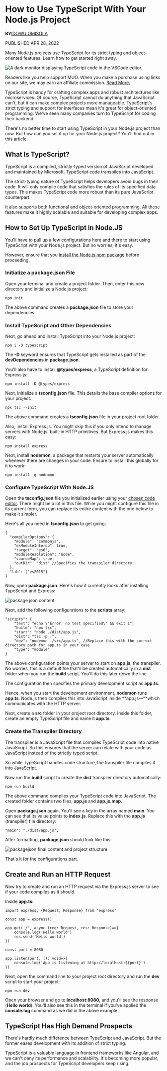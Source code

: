 # How to Use TypeScript With Your Node.js Project

**BY**[IDOWU OMISOLA](https://www.makeuseof.com/author/idowu-omisola/)

PUBLISHED APR 28, 2022

Many Node.js projects use TypeScript for its strict typing and object-oriented features. Learn how to get started right away.

![A dark monitor displaying TypeScript code in the VSCode editor.]()

Readers like you help support MUO. When you make a purchase using links on our site, we may earn an affiliate commission. [Read More.](https://www.makeuseof.com/page/terms-of-use/)

TypeScript is handy for crafting complex apps and robust architectures like microservices. Of course, TypeScript cannot do anything that JavaScript can't, but it can make complex projects more manageable. TypeScript's strict typing and support for interfaces mean it's great for object-oriented programming. We've seen many companies turn to TypeScript for coding their backend.

There's no better time to start using TypeScript in your Node.js project than now. But how can you set it up for your Node.js project? You'll find out in this article.

## What Is TypeScript?

TypeScript is a compiled, strictly-typed version of JavaScript developed and maintained by Microsoft. TypeScript code transpiles into JavaScript.

The strict-typing nature of TypeScript helps developers avoid bugs in their code. It will only compile code that satisfies the rules of its specified data types. This makes TypeScript code more robust than its pure JavaScript counterpart.

It also supports both functional and object-oriented programming. All these features make it highly scalable and suitable for developing complex apps.

## How to Set Up TypeScript in Node.JS

You'll have to pull up a few configurations here and there to start using TypeScript with your Node.js project. But no worries, it's easy.

However, ensure that you [install the Node.js npm package](https://www.makeuseof.com/install-node-js-npm-windows/) before proceeding.

### Initialize a package.json File

Open your terminal and create a project folder. Then, enter this new directory and initialize a Node.js project:

```
npm init
```

The above command creates a **package.json** file to store your dependencies.

### Install TypeScript and Other Dependencies

Next, go ahead and install TypeScript into your Node.js project:

```
npm i -D typescript
```

The **-D** keyword ensures that TypeScript gets installed as part of the **devDependencies** in **package.json**.

You'll also have to install **@types/express**, a TypeScript definition for Express.js:

```
npm install -D @types/express
```

Next, initialize a **tsconfig.json** file. This details the base compiler options for your project:

```
npx tsc --init
```

The above command creates a **tsconfig.json** file in your project root folder.

Also, install Express.js. You might skip this if you only intend to manage servers with Node.js' built-in HTTP primitives. But Express.js makes this easy:

```
npm install express
```

Next, install **nodemon**, a package that restarts your server automatically whenever there are changes in your code. Ensure to install this globally for it to work:

```
npm install -g nodemon
```

### Configure TypeScript With Node.JS

Open the **tsconfig.json** file you initialized earlier using your [chosen code editor](https://www.makeuseof.com/9-best-free-code-editors/). There might be a lot in this file. While you might configure this file in its current form, you can replace its entire content with the one below to make it simpler.

Here's all you need in **tsconfig.json** to get going:

```
{
  "compilerOptions": {
    "module": "commonjs",
    "esModuleInterop": true,
    "target": "es6",
    "moduleResolution": "node",
    "sourceMap": true,
    "outDir": "dist" //Specifies the transpiler directory. 
  },
  "lib": ["es2015"]
}
```

Now, open **package.json**. Here's how it currently looks after installing TypeScript and Express:

![package json content]()

Next, add the following configurations to the **scripts** array:

```
"scripts": {
    "test": "echo \"Error: no test specified\" && exit 1",
    "build": "npx tsc",
    "start": "node ./dist/app.js",
    "dist": "tsc -p .",
    "dev": "nodemon ./src/app.ts", //Replace this with the correct directory path for app.ts in your case
    "type": "module"
}
```

The above configuration points your server to start on **app.js**, the transpiler. No worries, this is a default file that'll be created automatically in a **dist** folder when you run the **build** script. You'll do this later down the line.

The configuration then specifies the primary development script as **app.ts**.

Hence, when you start the development environment, **nodemon** runs **app.ts**. Node.js then compiles this into JavaScript inside **app.js—**which communicates with the HTTP server.

Next, create a **src** folder in your project root directory. Inside this folder, create an empty TypeScript file and name it **app.ts**.

### Create the Transpiler Directory

The transpiler is a JavaScript file that compiles TypeScript code into native JavaScript. So this ensures that the server can relate with your code as JavaScript instead of the strictly typed script.

So while TypeScript handles code structure, the transpiler file compiles it into JavaScript.

Now run the **build** script to create the **dist** transpiler directory automatically:

```
npm run build
```

The above command compiles your TypeScript code into JavaScript. The created folder contains two files; **app.js** and **app.js.map**.

Open **package.json** again. You'll see a key in the array named **main**. You can see that its value points to **index.js**. Replace this with the **app.js** (transpiler) file directory:

```
"main": "./dist/app.js",
```

After formatting, **package.json** should look like this:

![packagejson final content and project structure]()

That's it for the configurations part.

## Create and Run an HTTP Request

Now try to create and run an HTTP request via the Express.js server to see if your code compiles as it should.

Inside **app.ts**:

```
import express, {Request, Response} from 'express'
 
const app = express()
 
app.get('/', async (req: Request, res: Response)=>{
    console.log('Hello world')
    res.send('Hello world')
})
 
const port = 8080
 
app.listen(port, (): void=>{
    console.log(`App is listening at http://localhost:${port}`)
})
```

Next, open the command line to your project root directory and run the **dev** script to start your project:

```
npm run dev
```

Open your browser and go to **localhost:8080,** and you'll see the response (**Hello world**). You'll also see this in the terminal if you've applied the **console.log** command as we did in the above example.

## TypeScript Has High Demand Prospects

There's hardly much difference between TypeScript and JavaScript. But the former eases development with its addition of strict typing.

TypeScript is a valuable language in frontend frameworks like Angular, and we can't deny its performance and scalability. It's becoming more popular, and the job prospects for TypeScript developers keep rising.